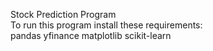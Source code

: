 Stock Prediction Program  
To run this program install these requirements:  
pandas
yfinance
matplotlib
scikit-learn
